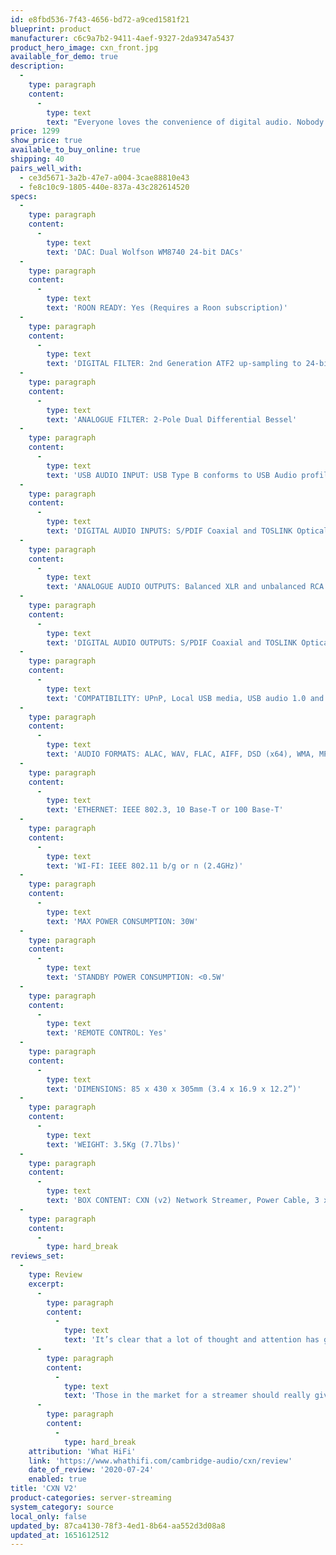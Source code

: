 ```yaml
---
id: e8fbd536-7f43-4656-bd72-a9ced1581f21
blueprint: product
manufacturer: c6c9a7b2-9411-4aef-9327-2da9347a5437
product_hero_image: cxn_front.jpg
available_for_demo: true
description:
  -
    type: paragraph
    content:
      -
        type: text
        text: "Everyone loves the convenience of digital audio. Nobody enjoys the compromises digital audio playback sometimes involves. That’s why the CXN (V2) is designed to provide the effortless accessibility of digital audio, but with the uncompromised sonic excellence of Cambridge Audio’s 50-plus years of hi-fi experience. Ease of use meets quality of performance.\_\_"
price: 1299
show_price: true
available_to_buy_online: true
shipping: 40
pairs_well_with:
  - ce3d5671-3a2b-47e7-a004-3cae88810e43
  - fe8c10c9-1805-440e-837a-43c282614520
specs:
  -
    type: paragraph
    content:
      -
        type: text
        text: 'DAC: Dual Wolfson WM8740 24-bit DACs'
  -
    type: paragraph
    content:
      -
        type: text
        text: 'ROON READY: Yes (Requires a Roon subscription)'
  -
    type: paragraph
    content:
      -
        type: text
        text: 'DIGITAL FILTER: 2nd Generation ATF2 up-sampling to 24-bit/384khz'
  -
    type: paragraph
    content:
      -
        type: text
        text: 'ANALOGUE FILTER: 2-Pole Dual Differential Bessel'
  -
    type: paragraph
    content:
      -
        type: text
        text: 'USB AUDIO INPUT: USB Type B conforms to USB Audio profile 1.0 or 2.0 (user selectable)'
  -
    type: paragraph
    content:
      -
        type: text
        text: 'DIGITAL AUDIO INPUTS: S/PDIF Coaxial and TOSLINK Optical)'
  -
    type: paragraph
    content:
      -
        type: text
        text: 'ANALOGUE AUDIO OUTPUTS: Balanced XLR and unbalanced RCA analogue'
  -
    type: paragraph
    content:
      -
        type: text
        text: 'DIGITAL AUDIO OUTPUTS: S/PDIF Coaxial and TOSLINK Optical'
  -
    type: paragraph
    content:
      -
        type: text
        text: 'COMPATIBILITY: UPnP, Local USB media, USB audio 1.0 and 2.0, S/PDIF Toslink and Coaxial, Airplay 2, Chromecast built-in , Internet radio, Spotify Connect, TIDAL, Qobuz, Bluetooth aptX via BT100 Bluetooth receiver (not supplied)'
  -
    type: paragraph
    content:
      -
        type: text
        text: 'AUDIO FORMATS: ALAC, WAV, FLAC, AIFF, DSD (x64), WMA, MP3, AAC, HE AAC, AAC+, OGG Vorbis'
  -
    type: paragraph
    content:
      -
        type: text
        text: 'ETHERNET: IEEE 802.3, 10 Base-T or 100 Base-T'
  -
    type: paragraph
    content:
      -
        type: text
        text: 'WI-FI: IEEE 802.11 b/g or n (2.4GHz)'
  -
    type: paragraph
    content:
      -
        type: text
        text: 'MAX POWER CONSUMPTION: 30W'
  -
    type: paragraph
    content:
      -
        type: text
        text: 'STANDBY POWER CONSUMPTION: <0.5W'
  -
    type: paragraph
    content:
      -
        type: text
        text: 'REMOTE CONTROL: Yes'
  -
    type: paragraph
    content:
      -
        type: text
        text: 'DIMENSIONS: 85 x 430 x 305mm (3.4 x 16.9 x 12.2”)'
  -
    type: paragraph
    content:
      -
        type: text
        text: 'WEIGHT: 3.5Kg (7.7lbs)'
  -
    type: paragraph
    content:
      -
        type: text
        text: 'BOX CONTENT: CXN (v2) Network Streamer, Power Cable, 3 x AAA Batteries, Remote Control, Control Bus Cable, Wi-Fi Dongle'
  -
    type: paragraph
    content:
      -
        type: hard_break
reviews_set:
  -
    type: Review
    excerpt:
      -
        type: paragraph
        content:
          -
            type: text
            text: 'It’s clear that a lot of thought and attention has gone into the Cambridge CXN. The functionality, design and ease of use are the best we’ve seen at this price, and the engaging, punchy sound is sure to win people over.'
      -
        type: paragraph
        content:
          -
            type: text
            text: 'Those in the market for a streamer should really give this one a listen – and be prepared to put it at the top of their wishlist.'
      -
        type: paragraph
        content:
          -
            type: hard_break
    attribution: 'What HiFi'
    link: 'https://www.whathifi.com/cambridge-audio/cxn/review'
    date_of_review: '2020-07-24'
    enabled: true
title: 'CXN V2'
product-categories: server-streaming
system_category: source
local_only: false
updated_by: 87ca4130-78f3-4ed1-8b64-aa552d3d08a8
updated_at: 1651612512
---
```

